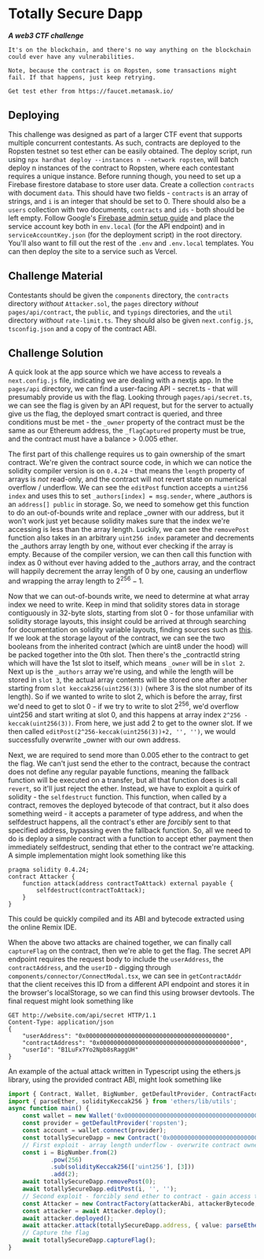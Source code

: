 # Totally Secure Dapp

***A web3 CTF challenge***

```
It's on the blockchain, and there's no way anything on the blockchain could ever have any vulnerabilities.

Note, because the contract is on Ropsten, some transactions might fail. If that happens, just keep retrying.

Get test ether from https://faucet.metamask.io/
```

## Deploying

This challenge was designed as part of a larger CTF event that supports multiple concurrent contestants. As such, contracts are deployed to the Ropsten testnet so test ether can be easily obtained. The deploy script, run using `npx hardhat deploy --instances n --network ropsten`, will batch deploy n instances of the contract to Ropsten, where each contestant requires a unique instance. Before running though, you need to set up a Firebase firestore database to store user data. Create a collection `contracts` with document `data`. This should have two fields - `contracts` is an array of strings, and `i` is an integer that should be set to 0. There should also be a `users` collection with two documents, `contracts` and `ids` - both should be left empty. Follow Google's [Firebase admin setup guide](https://firebase.google.com/docs/admin/setup) and place the service account key both in `env.local` (for the API endpoint) and in `serviceAccountKey.json` (for the deployment script) in the root directory. You'll also want to fill out the rest of the `.env` and `.env.local` templates. You can then deploy the site to a service such as Vercel.

## Challenge Material

Contestants should be given the `components` directory, the `contracts` directory *without* `Attacker.sol`, the `pages` directory *without* `pages/api/contract`, the `public`, and `typings` directories, and the `util` directory *without* `rate-limit.ts`. They should also be given `next.config.js`, `tsconfig.json` and a copy of the contract ABI.

## Challenge Solution

A quick look at the app source which we have access to reveals a `next.config.js` file, indicating we are dealing with a nextjs app. In the `pages/api` directory, we can find a user-facing API - secret.ts - that will presumably provide us with the flag. Looking through `pages/api/secret.ts`, we can see the flag is given by an API request, but for the server to actually give us the flag, the deployed smart contract is queried, and three conditions must be met - the `_owner` property of the contract must be the same as our Ethereum address, the `_flagCaptured` property must be true, and the contract must have a balance > 0.005 ether.

The first part of this challenge requires us to gain ownership of the smart contract. We're given the contract source code, in which we can notice the solidity compiler version is on `0.4.24` - that means the `length` property of arrays is *not* read-only, and the contract will not revert state on numerical overflow / underflow. We can see the `editPost` function accepts a `uint256 index` and uses this to set `_authors[index] = msg.sender`, where _authors is an `address[] public` in storage. So, we need to somehow get this function to do an out-of-bounds write and replace _owner with our address, but it won't work just yet because solidity makes sure that the index we're accessing is less than the array length. Luckily, we can see the `removePost` function also takes in an arbitrary `uint256 index` parameter and decrements the _authors array length by one, without ever checking if the array is empty. Because of the compiler version, we can then call this function with index as 0 without ever having added to the _authors array, and the contract will happily decrement the array length of 0 by one, causing an underflow and wrapping the array length to $2^{256} - 1$.

Now that we can out-of-bounds write, we need to determine at what array index we need to write. Keep in mind that solidity stores data in storage contiguously in 32-byte slots, starting from slot 0 - for those unfamiliar with solidity storage layouts, this insight could be arrived at through searching for documentation on solidity variable layouts, finding sources such as [this](https://docs.soliditylang.org/en/latest/internals/layout_in_storage.html). If we look at the storage layout of the contract, we can see the two booleans from the inherited contract (which are uint8 under the hood) will be packed together into the 0th slot. Then there's the _contractId string which will have the 1st slot to itself, which means `_owner` will be in `slot 2`. Next up is the `_authors` array we're using, and while the length will be stored in `slot 3`, the actual array contents will be stored one after another starting from `slot keccak256(uint256(3))` (where 3 is the slot number of its length). So if we wanted to write to slot 2, which is before the array, first we'd need to get to slot 0 - if we try to write to slot $2^{256}$, we'd overflow uint256 and start writing at slot 0, and this happens at array index `2^256 - keccak(uint256(3))`. From here, we just add 2 to get to the owner slot. If we then called `editPost(2^256-keccak(uint256(3))+2, '', '')`, we would successfully overwrite _owner with our own address.

Next, we are required to send more than 0.005 ether to the contract to get the flag. We can't just send the ether to the contract, because the contract does not define any regular payable functions, meaning the fallback function will be executed on a transfer, but all that function does is call `revert`, so it'll just reject the ether. Instead, we have to exploit a quirk of solidity - the `selfdestruct` function. This function, when called by a contract, removes the deployed bytecode of that contract, but it also does something weird - it accepts a parameter of type address, and when the selfdestruct happens, all the contract's ether are *forcibly* sent to that specified address, bypassing even the fallback function. So, all we need to do is deploy a simple contract with a function to accept ether payment then immediately selfdestruct, sending that ether to the contract we're attacking. A simple implementation might look something like this

```solidity
pragma solidity 0.4.24;
contract Attacker {
    function attack(address contractToAttack) external payable {
        selfdestruct(contractToAttack);
    }
}
```
This could be quickly compiled and its ABI and bytecode extracted using the online Remix IDE.

When the above two attacks are chained together, we can finally call `captureFlag` on the contract, then we're able to get the flag. The secret API endpoint requires the request body to include the `userAddress`, the `contractAddress`, and the `userID` - digging through `components/connector/ConnectModal.tsx`, we can see in `getContractAddr` that the client receives this ID from a different API endpoint and stores it in the browser's localStorage, so we can find this using browser devtools. The final request might look something like

```http
GET http://website.com/api/secret HTTP/1.1
Content-Type: application/json
{
    "userAddress": "0x0000000000000000000000000000000000000000",
    "contractAddress": "0x0000000000000000000000000000000000000000",
    "userId": "B1LuFx7Yo2Npb8sRaggUH"
}
```

An example of the actual attack written in Typescript using the ethers.js library, using the provided contract ABI, might look something like

```typescript
import { Contract, Wallet, BigNumber, getDefaultProvider, ContractFactory } from 'ethers';
import { parseEther, solidityKeccak256 } from 'ethers/lib/utils';
async function main() {
    const wallet = new Wallet('0x0000000000000000000000000000000000000000');
    const provider = getDefaultProvider('ropsten');
    const account = wallet.connect(provider);
    const totallySecureDapp = new Contract('0x0000000000000000000000000000000000000000', abi, account);
    // First exploit - array length underflow - overwrite contract owner
    const i = BigNumber.from(2)
            .pow(256)
            .sub(solidityKeccak256(['uint256'], [3]))
            .add(2);
    await totallySecureDapp.removePost(0);
    await totallySecureDapp.editPost(i, '', '');
    // Second exploit - forcibly send ether to contract - gain access to captureFlag()
    const Attacker = new ContractFactory(attackerAbi, attackerBytecode, account);
    const attacker = await Attacker.deploy();
    await attacker.deployed();
    await attacker.attack(totallySecureDapp.address, { value: parseEther('0.006') })
    // Capture the flag
    await totallySecureDapp.captureFlag();
}
```
